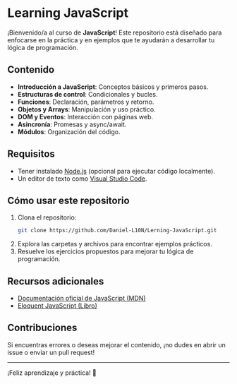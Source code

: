 # Learning JavaScript

¡Bienvenido/a al curso de **JavaScript**! Este repositorio está diseñado para enfocarse en la práctica y en ejemplos que te ayudarán a desarrollar tu lógica de programación.

## Contenido

- **Introducción a JavaScript**: Conceptos básicos y primeros pasos.
- **Estructuras de control**: Condicionales y bucles.
- **Funciones**: Declaración, parámetros y retorno.
- **Objetos y Arrays**: Manipulación y uso práctico.
- **DOM y Eventos**: Interacción con páginas web.
- **Asincronía**: Promesas y async/await.
- **Módulos**: Organización del código.

## Requisitos

- Tener instalado [Node.js](https://nodejs.org) (opcional para ejecutar código localmente).
- Un editor de texto como [Visual Studio Code](https://code.visualstudio.com/).

## Cómo usar este repositorio

1. Clona el repositorio:
    ```bash
    git clone https://github.com/Daniel-L10N/Lerning-JavaScript.git
    ```
2. Explora las carpetas y archivos para encontrar ejemplos prácticos.
3. Resuelve los ejercicios propuestos para mejorar tu lógica de programación.

## Recursos adicionales

- [Documentación oficial de JavaScript (MDN)](https://developer.mozilla.org/es/docs/Web/JavaScript)
- [Eloquent JavaScript (Libro)](https://eloquentjavascript.net/)

## Contribuciones

Si encuentras errores o deseas mejorar el contenido, ¡no dudes en abrir un issue o enviar un pull request!

---

¡Feliz aprendizaje y práctica! 🚀